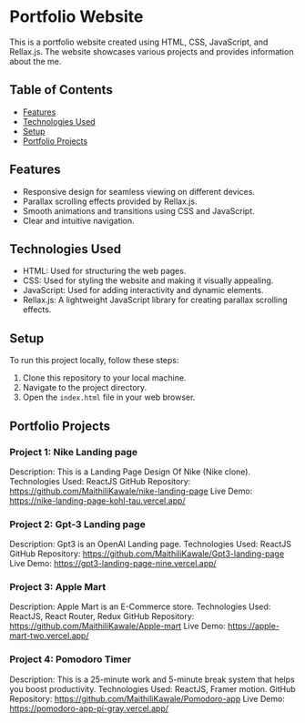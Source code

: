 # Portfolio Website

This is a portfolio website created using HTML, CSS, JavaScript, and Rellax.js. The website showcases various projects and provides information about the me.

## Table of Contents
- [Features](#features)
- [Technologies Used](#technologies-used)
- [Setup](#setup)
- [Portfolio Projects](#portfolio-projects)

## Features
- Responsive design for seamless viewing on different devices.
- Parallax scrolling effects provided by Rellax.js.
- Smooth animations and transitions using CSS and JavaScript.
- Clear and intuitive navigation.

## Technologies Used
- HTML: Used for structuring the web pages.
- CSS: Used for styling the website and making it visually appealing.
- JavaScript: Used for adding interactivity and dynamic elements.
- Rellax.js: A lightweight JavaScript library for creating parallax scrolling effects.

## Setup
To run this project locally, follow these steps:
1. Clone this repository to your local machine.
2. Navigate to the project directory.
3. Open the `index.html` file in your web browser.

## Portfolio Projects

### Project 1: Nike Landing page
Description: This is a Landing Page Design Of Nike (Nike clone).
Technologies Used: ReactJS
GitHub Repository: https://github.com/MaithiliKawale/nike-landing-page
Live Demo: https://nike-landing-page-kohl-tau.vercel.app/

### Project 2: Gpt-3 Landing page
Description: Gpt3 is an OpenAI Landing page.
Technologies Used: ReactJS
GitHub Repository: https://github.com/MaithiliKawale/Gpt3-landing-page
Live Demo: https://gpt3-landing-page-nine.vercel.app/

### Project 3: Apple Mart
Description: Apple Mart is an E-Commerce store.
Technologies Used: ReactJS, React Router, Redux
GitHub Repository: https://github.com/MaithiliKawale/Apple-mart
Live Demo: https://apple-mart-two.vercel.app/

### Project 4: Pomodoro Timer
Description: This is a 25-minute work and 5-minute break system that helps you boost productivity.
Technologies Used: ReactJS, Framer motion.
GitHub Repository: https://github.com/MaithiliKawale/Pomodoro-app
Live Demo: https://pomodoro-app-pi-gray.vercel.app/


